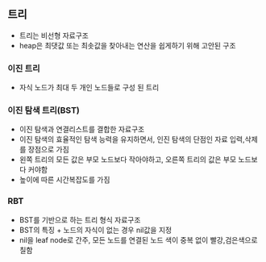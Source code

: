 
## 트리

- 트리는 비선형 자료구조
- heap은 최댓값 또는 최솟값을 찾아내는 연산을 쉽게하기 위해 고안된 구조

### 이진 트리

- 자식 노드가 최대 두 개인 노드들로 구성 된 트리 

### 이진 탐색 트리(BST)

- 이진 탐색과 연결리스트를 결합한 자료구조
- 이진 탐색의 효율적인 탐색 능력을 유지하면서, 인진 탐색의 단점인 자료 입력,삭제를 장점으로 가짐
- 왼쪽 트리의 모든 값은 부모 노드보다 작아야하고, 오른쪽 트리의 값은 부모 노드보다 커야함
- 높이에 따른 시간복잡도를 가짐

### RBT

- BST를 기반으로 하는 트리 형식 자료구조
- BST의 특징 + 노드의 자식이 없는 경우 nil값을 지정
- nil을 leaf node로 간주, 모든 노드를 연결된 노드 색이 중복 없이 빨강,검은색으로 칠함 

